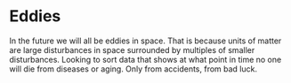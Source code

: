 # Eddies
In the future we will all be eddies in space.
That is because units of matter are large disturbances in space surrounded by multiples of smaller disturbances. 
Looking to sort data that shows at what point in time no one will die from diseases or aging.  Only from accidents, from bad luck.
